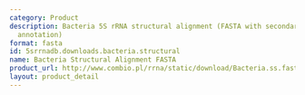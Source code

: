 ```yaml
---
category: Product
description: Bacteria 5S rRNA structural alignment (FASTA with secondary structure
  annotation)
format: fasta
id: 5srrnadb.downloads.bacteria.structural
name: Bacteria Structural Alignment FASTA
product_url: http://www.combio.pl/rrna/static/download/Bacteria.ss.fasta
layout: product_detail
---
```

